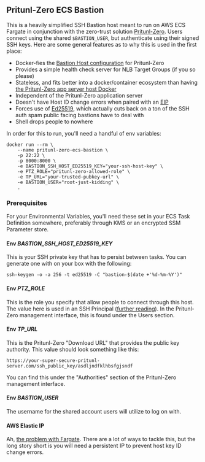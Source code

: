 ## Pritunl-Zero ECS Bastion

This is a heavily simplified SSH Bastion host meant to run on AWS ECS Fargate in conjunction with the zero-trust solution [Pritunl-Zero](https://github.com/pritunl). Users connect using the shared `$BASTION_USER`, but authenticate using their signed SSH keys. Here are some general features as to why this is used in the first place:

- Docker-fies the [Bastion Host configuration](https://docs.pritunl.com/docs/bastion-ssh-host) for Pritunl-Zero
- Provides a simple health check server for NLB Target Groups (if you so please)
- Stateless, and fits better into a docker/container ecosystem than having [the Pritunl-Zero app server host Docker](https://docs.pritunl.com/docs/getting-started-bastion-server)
- Independent of the Pritunl-Zero application server
- Doesn't have Host ID change errors when paired with an [EIP](https://docs.aws.amazon.com/AWSEC2/latest/UserGuide/elastic-ip-addresses-eip.html)
- Forces use of [Ed25519](https://ed25519.cr.yp.to/), which actually cuts back on a ton of the SSH auth spam public facing bastions have to deal with
- Shell drops people to nowhere

In order for this to run, you'll need a handful of env variables:

```
docker run --rm \
	--name pritunl-zero-ecs-bastion \
	-p 22:22 \
    -p 8000:8000 \
	-e BASTION_SSH_HOST_ED25519_KEY="your-ssh-host-key" \
    -e PTZ_ROLE="pritunl-zero-allowed-role" \
	-e TP_URL="your-trusted-pubkey-url" \
    -e BASTION_USER="root-just-kidding" \
	.
```

### Prerequisites 

For your Environmental Variables, you'll need these set in your ECS Task Definition somewhere, preferably through KMS or an encrypted SSM Parameter store. 

####  Env *BASTION_SSH_HOST_ED25519_KEY*

This is your SSH private key that has to persist between tasks. You can generate one with on your box with the following:

```
ssh-keygen -o -a 256 -t ed25519 -C "bastion-$(date +'%d-%m-%Y')"
```

#### Env *PTZ_ROLE*

This is the role you specify that allow people to connect through this host. The value here is used in an SSH Principal ([further reading](https://engineering.fb.com/2016/09/12/security/scalable-and-secure-access-with-ssh/)). In the Pritunl-Zero management interface, this is found under the Users section.

#### Env *TP_URL*

This is the Pritunl-Zero "Download URL" that provides the public key authority. This value should look something like this:

`https://your-super-secure-pritunl-server.com/ssh_public_key/asdljndfklhbsfgjsndf`

You can find this under the "Authorities" section of the Pritunl-Zero management interface.

#### Env *BASTION_USER*

The username for the shared account users will utilize to log on with.

#### AWS Elastic IP

Ah, [the problem with Fargate](https://itnext.io/getting-a-persistant-address-to-a-ecs-fargate-container-3df5689f6e56). There are a lot of ways to tackle this, but the long story short is you will need a persistent IP to prevent host key ID change errors. 
